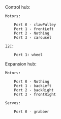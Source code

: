 Control hub:

    Motors:

        Port 0 - clawPulley
        Port 1 - frontLeft
        Port 2 - Nothing
        Port 3 - carousel

    I2C:

        Port 1: wheel

Expansion hub:

    Motors:

        Port 0 - Nothing
        Port 1 - backLeft
        Port 2 - backRight
        Port 3 - frontRight

    Servos:

        Port 0 - grabber